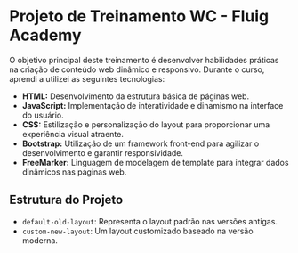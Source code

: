 # Projeto de Treinamento WC - Fluig Academy

O objetivo principal deste treinamento é desenvolver habilidades práticas na criação de conteúdo web dinâmico e responsivo. Durante o curso, aprendi a utilizei as seguintes tecnologias:

- **HTML:** Desenvolvimento da estrutura básica de páginas web.
- **JavaScript:** Implementação de interatividade e dinamismo na interface do usuário.
- **CSS:** Estilização e personalização do layout para proporcionar uma experiência visual atraente.
- **Bootstrap:** Utilização de um framework front-end para agilizar o desenvolvimento e garantir responsividade.
- **FreeMarker:** Linguagem de modelagem de template para integrar dados dinâmicos nas páginas web.

## Estrutura do Projeto

- `default-old-layout`: Representa o layout padrão nas versões antigas.
- `custom-new-layout`: Um layout customizado baseado na versão moderna.
